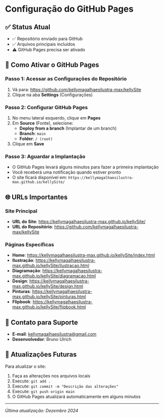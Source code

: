 # Configuração do GitHub Pages

## ✅ Status Atual
- ✅ Repositório enviado para GitHub
- ✅ Arquivos principais incluídos
- ⚠️ GitHub Pages precisa ser ativado

## 🔧 Como Ativar o GitHub Pages

### Passo 1: Acessar as Configurações do Repositório
1. Vá para: https://github.com/kellymagalhaesilustra-max/kellySite
2. Clique na aba **Settings** (Configurações)

### Passo 2: Configurar GitHub Pages
1. No menu lateral esquerdo, clique em **Pages**
2. Em **Source** (Fonte), selecione:
   - **Deploy from a branch** (Implantar de um branch)
   - **Branch**: `main`
   - **Folder**: `/ (root)`
3. Clique em **Save**

### Passo 3: Aguardar a Implantação
- O GitHub Pages levará alguns minutos para fazer a primeira implantação
- Você receberá uma notificação quando estiver pronto
- O site ficará disponível em: `https://kellymagalhaesilustra-max.github.io/kellySite/`

## 🌐 URLs Importantes

### Site Principal
- **URL do Site**: https://kellymagalhaesilustra-max.github.io/kellySite/
- **URL do Repositório**: https://github.com/kellymagalhaesilustra-max/kellySite

### Páginas Específicas
- **Home**: https://kellymagalhaesilustra-max.github.io/kellySite/index.html
- **Ilustração**: https://kellymagalhaesilustra-max.github.io/kellySite/ilustracao.html
- **Diagramação**: https://kellymagalhaesilustra-max.github.io/kellySite/diagramacao.html
- **Design**: https://kellymagalhaesilustra-max.github.io/kellySite/design.html
- **Pinturas**: https://kellymagalhaesilustra-max.github.io/kellySite/pinturas.html
- **Flipbook**: https://kellymagalhaesilustra-max.github.io/kellySite/flipbook.html

## 📧 Contato para Suporte
- **E-mail**: kellymagalhaesilustra@gmail.com
- **Desenvolvedor**: Bruno Ulrich

## 🔄 Atualizações Futuras
Para atualizar o site:
1. Faça as alterações nos arquivos locais
2. Execute: `git add .`
3. Execute: `git commit -m "Descrição das alterações"`
4. Execute: `git push origin main`
5. O GitHub Pages atualizará automaticamente em alguns minutos

---
*Última atualização: Dezembro 2024*
